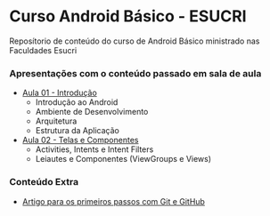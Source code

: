 # Curso Android Básico - ESUCRI
Reposítorio de conteúdo do curso de Android Básico ministrado nas Faculdades Esucri

### Apresentações com o conteúdo passado em sala de aula
 - [Aula  01 - Introdução](http://bit.ly/esucri-android-basico-aula01)
   - Introdução ao Android
   - Ambiente de Desenvolvimento
   - Arquitetura
   - Estrutura da Aplicação
  - [Aula 02 - Telas e Componentes](http://bit.ly/esucri-android-basico-aula02)
     - Activities, Intents e Intent Filters
     - Leiautes e Componentes (ViewGroups e Views)

### Conteúdo Extra
 - [Artigo para os primeiros passos com Git e GitHub](https://tableless.com.br/tudo-que-voce-queria-saber-sobre-git-e-github-mas-tinha-vergonha-de-perguntar/)

